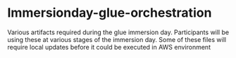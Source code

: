# Immersionday-glue-orchestration

Various artifacts required during the glue immersion day. Participants will be using these at various stages of the immersion day. Some of these files will require local updates before it could be executed in AWS environment